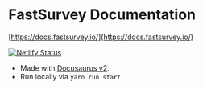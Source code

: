 
# FastSurvey Documentation

[https://docs.fastsurvey.io/](https://docs.fastsurvey.io/)

[![Netlify Status](https://api.netlify.com/api/v1/badges/694c06b6-91fe-4ead-b1ad-76a08ecb0aff/deploy-status)](https://app.netlify.com/sites/fast-survey-docs/deploys)

- Made with [Docusaurus v2](https://v2.docusaurus.io/).
- Run locally via `yarn run start`
